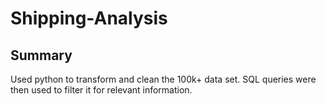 # Shipping-Analysis

## Summary
Used python to transform and clean the 100k+ data set. SQL queries were then used to filter it for relevant information.
